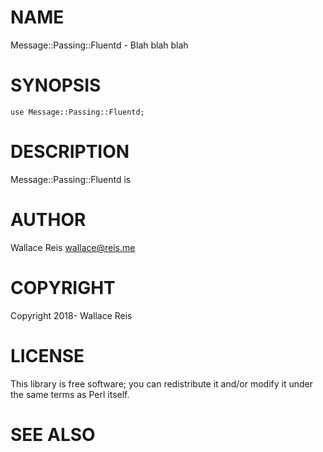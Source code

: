 # NAME

Message::Passing::Fluentd - Blah blah blah

# SYNOPSIS

    use Message::Passing::Fluentd;

# DESCRIPTION

Message::Passing::Fluentd is

# AUTHOR

Wallace Reis <wallace@reis.me>

# COPYRIGHT

Copyright 2018- Wallace Reis

# LICENSE

This library is free software; you can redistribute it and/or modify
it under the same terms as Perl itself.

# SEE ALSO
